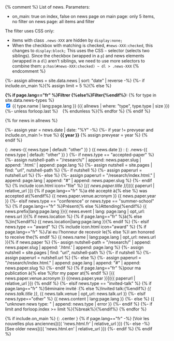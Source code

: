 {% comment %}
List of news.
Parameters:
- on_main: true on index, false on news page
    on main page: only 5 items, no filter
    on news page: all items and filter

The filter uses CSS only:
- items with class `.news-XXX` are hidden by `display:none;`
- When the checkbox with matching is checked, `#news-XXX:checked`, this changes to `display:block;`
This uses the CSS `~` selector (selects two siblings). Since the checkbox (wrapped in a `p`) and
news elements (wrapped in a `dl`) aren't siblings, we need to use more selectors to combine them:
`p:has(#news-XXX:checked) ~ dl > .news-XXX`
{% endcomment %}

{%- assign allnews = site.data.news | sort: "date" | reverse -%}
{%- if include.on_main %}{% assign limit = 5 %}{% else %}

<style>
  {%- for type in site.data.news-types -%}
  .news-{{ type.type }}{ display: none; } p:has(#news-{{ type.type }}:checked) ~ dl > .news-{{ type.type }} { display: block; }
  {%- endfor -%}
</style>

**{% if page.lang=="fr" %}Filtrer {%else%}Filter{%endif%}:** {% for type in site.data.news-types %}<span style="white-space:nowrap;"><input type="checkbox" id="news-{{ type.type }}" checked=true /> {{ type.name | lang:page.lang }} ({{ allnews | where: "type", type.type | size }})</span>
{%- unless forloop.last %} &ensp; {% endunless %}{% endfor %}
{% endif %}

{% for news in allnews %}

{%- assign year = news.date | date: "%Y" -%}
{%- if year != prevyear and include.on_main != true %}
**{{ year }}**
{% assign prevyear = year %}
{% endif %}

{: .news-{{ news.type | default: "other" }} } {{ news.date }}
: {: .news-{{ news.type | default: "other" }} }
{%- if news.type == "accepted-paper" %}
  {%- assign nutshell-path = "/research/" | append: news.paper.slug | append: '.html.' | append: page.lang %}
  {%- assign nutshell = site.pages | find: "url", nutshell-path %}
  {%- if nutshell %}
    {%- assign paperurl = nutshell.url %}
  {%- else %}
    {%- assign paperurl = "/research/index.html." | append: page.lang | append: "#" | append: news.paper.slug %}
  {%- endif %} {% include icon.html icon="file" %} [*{{ news.paper.title }}*]({{ paperurl | relative_url }}) {% if page.lang=="fr" %}a été accepté à{% else %} was accepted at{%endif%} <span title="{{news.paper.venue.fullname}}">{{ news.paper.venue.acronym }} {{ news.paper.year }}</span>
{%- elsif news.type == "conference" or news.type == "summer-school" %} {% if page.lang=="fr" %}Présent{% else %}Attending{%endif%} {{ news.prefix|lang:page.lang }}{{ news.event | lang: page.lang | opt_url: news.url }}{% if news.location %} {% if page.lang=="fr" %}à{% else %}in{%endif%} {{ news.location|lang:page.lang }}{% endif %}
{%- elsif news.type == "award" %} {% include icon.html icon="award" %} {% if page.lang=="fr" %}J’ai eu l’honneur de recevoir le{% else %}I am honored to receive the{% endif %} {{ news.name | lang:page.lang | opt_url: news.url }}{% if news.paper %}
  {%- assign nutshell-path = "/research/" | append: news.paper.slug | append: '.html.' | append: page.lang %}
  {%- assign nutshell = site.pages | find: "url", nutshell-path %}
  {%- if nutshell %}
    {%- assign paperurl = nutshell.url %}
  {%- else %}
    {%- assign paperurl = "/research/index.html." | append: page.lang | append: "#" | append: news.paper.slug %}
  {%- endif %} {% if page.lang=="fr" %}pour ma publication à{% else %}for my paper at{% endif %} [{{ news.paper.venue.acronym }} {{news.paper.year }}]({{ paperurl | relative_url }})
{% endif %}
{%- elsif news.type == "invited-talk" %} {% if page.lang=="fr" %}Séminaire invité :{% else %}Invited talk:{%endif%} *{{ news.talk.title }}*, {{ news.talk.venue | opt_url: news.talk.url }}
{%- elsif news.type=="other" %} {{ news.content | lang:page.lang }}
{%- else %} {{ "unknown news type: " | append: news.type | error }}
{%- endif %}
{%- if limit and forloop.index >= limit %}{%break%}{%endif%}
{% endfor %}

{% if include.on_main %}
{: .center }
{% if page.lang=="fr" -%}
[Voir les nouvelles plus anciennes]({{ 'news.html.fr' | relative_url }})
{%- else -%}
[See older news]({{ 'news.html.en' | relative_url }})
{%- endif %}
{% endif %}
